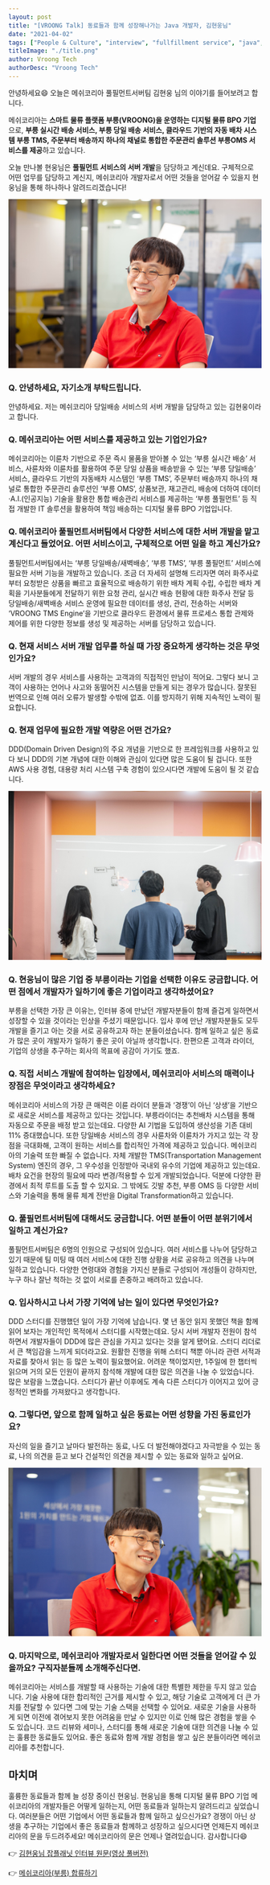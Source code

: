 ```yaml
---
layout: post
title: "[VROONG Talk] 동료들과 함께 성장해나가는 Java 개발자, 김현웅님"
date: "2021-04-02"
tags: ["People & Culture", "interview", "fullfillment service", "java", "DDD"]
titleImage: "./title.png"
author: Vroong Tech
authorDesc: "Vroong Tech"
---
```


안녕하세요😄 오늘은 메쉬코리아 풀필먼트서버팀 김현웅 님의 이야기를 들어보려고 합니다.

메쉬코리아는 **스마트 물류 플랫폼 부릉(VROONG)을 운영하는 디지털 물류 BPO 기업**으로, **부릉 실시간 배송 서비스, 부릉 당일 배송 서비스, 클라우드 기반의 자동 배차 시스템 부릉 TMS, 주문부터 배송까지 하나의 채널로 통합한 주문관리 솔루션 부릉OMS 서비스를 제공**하고 있습니다.

오늘 만나볼 현웅님은 **풀필먼트 서비스의 서버 개발**을 담당하고 계신데요. 구체적으로 어떤 업무를 담당하고 계신지, 메쉬코리아 개발자로서 어떤 것들을 얻어갈 수 있을지 현웅님을 통해 하나하나 알려드리겠습니다!

![김현웅님1](./김현웅님1.png)

### Q. 안녕하세요, 자기소개 부탁드립니다.

안녕하세요. 저는 메쉬코리아 당일배송 서비스의 서버 개발을 담당하고 있는 김현웅이라고 합니다.

### Q. 메쉬코리아는 어떤 서비스를 제공하고 있는 기업인가요?

메쉬코리아는 이륜차 기반으로 주문 즉시 물품을 받아볼 수 있는 ‘부릉 실시간 배송’ 서비스, 사륜차와 이륜차를 활용하여 주문 당일 상품을 배송받을 수 있는 ‘부릉 당일배송’ 서비스, 클라우드 기반의 자동배차 시스템인 ‘부릉 TMS’, 주문부터 배송까지 하나의 채널로 통합한 주문관리 솔루션인 ‘부릉 OMS’, 상품보관, 재고관리, 배송에 더하여 데이터·A.I.(인공지능) 기술을 활용한 통합 배송관리 서비스를 제공하는 ‘부릉 풀필먼트’ 등 직접 개발한 IT 솔루션을 활용하여 책임 배송하는 디지털 물류 BPO 기업입니다.

### Q. 메쉬코리아 풀필먼트서버팀에서 다양한 서비스에 대한 서버 개발을 맡고 계신다고 들었어요. 어떤 서비스이고, 구체적으로 어떤 일을 하고 계신가요?

풀필먼트서버팀에서는 ‘부릉 당일배송/새벽배송’, ‘부릉 TMS’, ‘부릉 풀필먼트’ 서비스에 필요한 서버 기능을 개발하고 있습니다. 조금 더 자세히 설명해 드리자면 여러 화주사로부터 요청받은 상품을 빠르고 효율적으로 배송하기 위한 배차 계획 수립, 수립한 배차 계획을 기사분들에게 전달하기 위한 요청 관리, 실시간 배송 현황에 대한 화주사 전달 등 당일배송/새벽배송 서비스 운영에 필요한 데이터를 생성, 관리, 전송하는 서버와 ‘VROONG TMS Engine’을 기반으로 클라우드 환경에서 물류 프로세스 통합 관제와 제어를 위한 다양한 정보를 생성 및 제공하는 서버를 담당하고 있습니다.

### Q. 현재 서비스 서버 개발 업무를 하실 때 가장 중요하게 생각하는 것은 무엇인가요?

서버 개발의 경우 서비스를 사용하는 고객과의 직접적인 만남이 적어요. 그렇다 보니 고객이 사용하는 언어나 사고와 동떨어진 시스템을 만들게 되는 경우가 많습니다. 잘못된 번역으로 인해 여러 오류가 발생할 수밖에 없죠. 이를 방지하기 위해 지속적인 노력이 필요합니다.

### Q. 현재 업무에 필요한 개발 역량은 어떤 건가요?

DDD(Domain Driven Design)의 주요 개념을 기반으로 한 프레임워크를 사용하고 있다 보니 DDD의 기본 개념에 대한 이해와 관심이 있다면 많은 도움이 될 겁니다. 또한 AWS 사용 경험, 대용량 처리 시스템 구축 경험이 있으시다면 개발에 도움이 될 것 같습니다.

![사진3](./사진3.jpg)

### Q. 현웅님이 많은 기업 중 부릉이라는 기업을 선택한 이유도 궁금합니다. 어떤 점에서 개발자가 일하기에 좋은 기업이라고 생각하셨어요?

부릉을 선택한 가장 큰 이유는, 인터뷰 중에 만났던 개발자분들이 함께 즐겁게 일하면서 성장할 수 있을 것이라는 인상을 주셨기 때문입니다. 입사 후에 만난 개발자분들도 모두 개발을 즐기고 아는 것을 서로 공유하고자 하는 분들이셨습니다.
함께 일하고 싶은 동료가 많은 곳이 개발자가 일하기 좋은 곳이 아닐까 생각합니다. 한편으론 고객과 라이더, 기업의 상생을 추구하는 회사의 목표에 공감이 가기도 했죠.

### Q. 직접 서비스 개발에 참여하는 입장에서, 메쉬코리아 서비스의 매력이나 장점은 무엇이라고 생각하세요?

메쉬코리아 서비스의 가장 큰 매력은 이륜 라이더 분들과 ‘경쟁’이 아닌 ‘상생’을 기반으로 새로운 서비스를 제공하고 있다는 것입니다.
부릉라이더는 추천배차 시스템을 통해 자동으로 주문을 배정 받고 있는데요. 다양한 AI 기법을 도입하여 생산성을 기존 대비 11% 증대했습니다. 또한 당일배송 서비스의 경우 사륜차와 이륜차가 가지고 있는 각 장점을 극대화해, 고객이 원하는 서비스를 합리적인 가격에 제공하고 있습니다.
메쉬코리아의 기술력 또한 빠질 수 없습니다. 자체 개발한 TMS(Transportation Management System) 엔진의 경우, 그 우수성을 인정받아 국내외 유수의 기업에 제공하고 있는데요. 배차 요건을 현장의 필요에 따라 변경/적용할 수 있게 개발되었습니다. 덕분에 다양한 환경에서 최적 루트를 도출 할 수 있지요.
그 밖에도 깃발 추천, 부릉 OMS 등 다양한 서비스와 기술력을 통해 물류 체계 전반을 Digital Transformation하고 있습니다.

### Q. 풀필먼트서버팀에 대해서도 궁금합니다. 어떤 분들이 어떤 분위기에서 일하고 계신가요?

풀필먼트서버팀은 6명의 인원으로 구성되어 있습니다. 여러 서비스를 나누어 담당하고 있기 때문에 팀 미팅 때 여러 서비스에 대한 진행 상황을 서로 공유하고 의견을 나누며 일하고 있습니다. 다양한 연령대와 경험을 가지신 분들로 구성되어 개성들이 강하지만, 누구 하나 잘난 척하는 것 없이 서로를 존중하고 배려하고 있습니다.

### Q. 입사하시고 나서 가장 기억에 남는 일이 있다면 무엇인가요?

DDD 스터디를 진행했던 일이 가장 기억에 남습니다. 몇 년 동안 읽지 못했던 책을 함께 읽어 보자는 개인적인 목적에서 스터디를 시작했는데요. 당시 서버 개발자 전원이 참석하면서 개발자들이 DDD에 많은 관심을 가지고 있다는 것을 알게 됐어요. 스터디 리더로서 큰 책임감을 느끼게 되더라고요.
원활한 진행을 위해 스터디 책뿐 아니라 관련 서적과 자료를 찾아서 읽는 등 많은 노력이 필요했어요. 어려운 책이었지만, 1주일에 한 챕터씩 읽으며 거의 모든 인원이 끝까지 참석해 개발에 대한 많은 의견을 나눌 수 있었습니다. 많은 보람을 느꼈습니다. 스터디가 끝난 이후에도 계속 다른 스터디가 이어지고 있어 긍정적인 변화를 가져왔다고 생각합니다.

### Q. 그렇다면, 앞으로 함께 일하고 싶은 동료는 어떤 성향을 가진 동료인가요?

자신의 일을 즐기고 날마다 발전하는 동료, 나도 더 발전해야겠다고 자극받을 수 있는 동료, 나의 의견을 듣고 보다 건설적인 의견을 제시할 수 있는 동료와 일하고 싶어요.

![김현웅님2](./김현웅님2.png)

### Q. 마지막으로, 메쉬코리아 개발자로서 일한다면 어떤 것들을 얻어갈 수 있을까요? 구직자분들께 소개해주신다면.

메쉬코리아는 서비스를 개발할 때 사용하는 기술에 대한 특별한 제한을 두지 않고 있습니다. 기술 사용에 대한 합리적인 근거를 제시할 수 있고, 해당 기술로 고객에게 더 큰 가치를 전달할 수 있다면 그에 맞는 기술 스택을 선택할 수 있어요.
새로운 기술을 사용하게 되면 이전에 겪어보지 못한 어려움을 만날 수 있지만 이로 인해 많은 경험을 쌓을 수도 있습니다. 코드 리뷰와 세미나, 스터디를 통해 새로운 기술에 대한 의견을 나눌 수 있는 훌륭한 동료들도 있어요. 좋은 동료와 함께 개발 경험을 쌓고 싶은 분들이라면 메쉬코리아를 추천합니다.

## 마치며

훌륭한 동료들과 함께 늘 성장 중이신 현웅님. 현웅님을 통해 디지털 물류 BPO 기업 메쉬코리아의 개발자들은 어떻게 일하는지, 어떤 동료들과 일하는지 알려드리고 싶었습니다.
여러분들은 어떤 기업에서 어떤 동료들과 함께 일하고 싶으신가요? 경쟁이 아닌 상생을 추구하는 기업에서 좋은 동료들과 함께하고 성장하고 싶으시다면 언제든지 메쉬코리아의 문을 두드려주세요! 메쉬코리아의 문은 언제나 열려있습니다. 감사합니다😄

👉 [김현웅님 잡플래닛 인터뷰 원문(영상 풀버전)](https://www.jobplanet.co.kr/contents/news-857 "인터뷰 원문")

👉 [메쉬코리아(부릉) 합류하기](https://www.notion.so/VROONG-5c5458e75f9142f8b37272d7d146dffc "메쉬코리아 합류하기")
